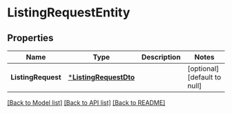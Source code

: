 # ListingRequestEntity

## Properties
Name | Type | Description | Notes
------------ | ------------- | ------------- | -------------
**ListingRequest** | [***ListingRequestDto**](ListingRequestDTO.md) |  | [optional] [default to null]

[[Back to Model list]](../pkg/nifi/README.md#documentation-for-models) [[Back to API list]](../pkg/nifi/README.md#documentation-for-api-endpoints) [[Back to README]](../pkg/nifi/README.md)


